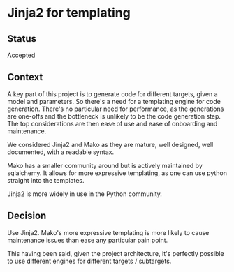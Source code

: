 # Jinja2 for templating

## Status

Accepted

## Context

A key part of this project is to generate code for different targets, given a model and parameters. So there's a need for a templating engine for code generation.
There's no particular need for performance, as the generations are one-offs and the bottleneck is unlikely to be the code generation step.
The top considerations are then ease of use and ease of onboarding and maintenance.

We considered Jinja2 and Mako as they are mature, well designed, well documented, with a readable syntax.

Mako has a smaller community around but is actively maintained by sqlalchemy. It allows for more expressive templating, as one can use python straight into the templates.

Jinja2 is more widely in use in the Python community.

## Decision

Use Jinja2. Mako's more expressive templating is more likely to cause maintenance issues than ease any particular pain point.

This having been said, given the project architecture, it's perfectly possible to use different engines for different targets / subtargets.
